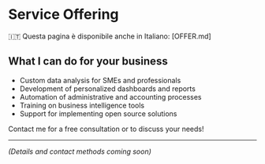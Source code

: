 # Service Offering

🇮🇹 Questa pagina è disponibile anche in Italiano: [OFFER.md]

## What I can do for your business
- Custom data analysis for SMEs and professionals
- Development of personalized dashboards and reports
- Automation of administrative and accounting processes
- Training on business intelligence tools
- Support for implementing open source solutions

Contact me for a free consultation or to discuss your needs!

---

*(Details and contact methods coming soon)* 